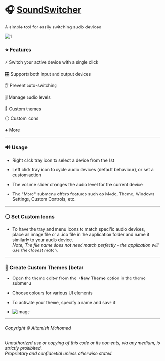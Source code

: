# 🎧 [SoundSwitcher](https://github.com/creepyLANguy/SoundSwitcher/)

A simple tool for easily switching audio devices

![1](https://github.com/creepyLANguy/SoundSwitcher/assets/28150772/d198c730-2332-4ee8-8a3d-ec73303677c8)

### ⭐ Features
⚡ Switch your active device with a single click  

🎛 Supports both input and output devices  

✋ Prevent auto-switching  

🎚 Manage audio levels  

🎨 Custom themes  

⚪ Custom icons  

**+** More  

---
### 🔊 Usage

- Right click tray icon to select a device from the list

- Left click tray icon to cycle audio devices (default behaviour), or set a custom action 

- The volume slider changes the audio level for the current device  

- The "More" submenu offers features such as Mode, Theme, Windows Settings, Custom Controls, etc.  
---
### ⚪ Set Custom Icons

- To have the tray and menu icons to match specific audio devices,  
place an image file or a .ico file in the application folder and name it similarly to your audio device.  
_Note, The file name does not need match perfectly - the application will use the closest match._  
---
### 🎨 Create Custom Themes (beta)
- Open the theme editor from the **+New Theme** option in the theme submenu  

- Choose colours for various UI elements 

- To activate your theme, specify a name and save it

- ![image](https://github.com/creepyLANguy/SoundSwitcher/assets/28150772/02b3fdeb-11f3-46a3-a426-31b5cb8a0da3)  

---
###### Copyright © Altamish Mahomed
_Unauthorized use or copying of this code or its contents, via any medium, is strictly prohibited.  
Proprietary and confidential unless otherwise stated._
